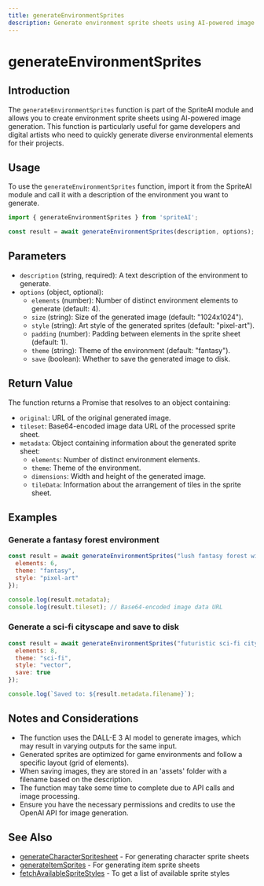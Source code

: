 ```yaml
---
title: generateEnvironmentSprites
description: Generate environment sprite sheets using AI-powered image generation
---
```


# generateEnvironmentSprites

## Introduction

The `generateEnvironmentSprites` function is part of the SpriteAI module and allows you to create environment sprite sheets using AI-powered image generation. This function is particularly useful for game developers and digital artists who need to quickly generate diverse environmental elements for their projects.

## Usage

To use the `generateEnvironmentSprites` function, import it from the SpriteAI module and call it with a description of the environment you want to generate.

```javascript
import { generateEnvironmentSprites } from 'spriteAI';

const result = await generateEnvironmentSprites(description, options);
```

## Parameters

- `description` (string, required): A text description of the environment to generate.
- `options` (object, optional):
  - `elements` (number): Number of distinct environment elements to generate (default: 4).
  - `size` (string): Size of the generated image (default: "1024x1024").
  - `style` (string): Art style of the generated sprites (default: "pixel-art").
  - `padding` (number): Padding between elements in the sprite sheet (default: 1).
  - `theme` (string): Theme of the environment (default: "fantasy").
  - `save` (boolean): Whether to save the generated image to disk.

## Return Value

The function returns a Promise that resolves to an object containing:

- `original`: URL of the original generated image.
- `tileset`: Base64-encoded image data URL of the processed sprite sheet.
- `metadata`: Object containing information about the generated sprite sheet:
  - `elements`: Number of distinct environment elements.
  - `theme`: Theme of the environment.
  - `dimensions`: Width and height of the generated image.
  - `tileData`: Information about the arrangement of tiles in the sprite sheet.

## Examples

### Generate a fantasy forest environment

```javascript
const result = await generateEnvironmentSprites("lush fantasy forest with magical elements", {
  elements: 6,
  theme: "fantasy",
  style: "pixel-art"
});

console.log(result.metadata);
console.log(result.tileset); // Base64-encoded image data URL
```

### Generate a sci-fi cityscape and save to disk

```javascript
const result = await generateEnvironmentSprites("futuristic sci-fi cityscape", {
  elements: 8,
  theme: "sci-fi",
  style: "vector",
  save: true
});

console.log(`Saved to: ${result.metadata.filename}`);
```

## Notes and Considerations

- The function uses the DALL-E 3 AI model to generate images, which may result in varying outputs for the same input.
- Generated sprites are optimized for game environments and follow a specific layout (grid of elements).
- When saving images, they are stored in an 'assets' folder with a filename based on the description.
- The function may take some time to complete due to API calls and image processing.
- Ensure you have the necessary permissions and credits to use the OpenAI API for image generation.

## See Also

- [generateCharacterSpritesheet](./generateCharacterSpritesheet.md) - For generating character sprite sheets
- [generateItemSprites](./generateItemSprites.md) - For generating item sprite sheets
- [fetchAvailableSpriteStyles](./fetchAvailableSpriteStyles.md) - To get a list of available sprite styles